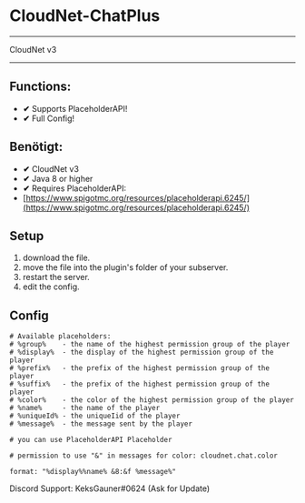 # CloudNet-ChatPlus
_____________________________________________________
CloudNet
v3
_____________________________________________________

## Functions:
* **✔** Supports PlaceholderAPI!
* **✔** Full Config!

## Benötigt:
* **✔** CloudNet v3
* **✔** Java 8 or higher
* **✔** Requires PlaceholderAPI:
* [https://www.spigotmc.org/resources/placeholderapi.6245/](https://www.spigotmc.org/resources/placeholderapi.6245/)

## Setup
1. download the file.
2. move the file into the plugin's folder of your subserver.
3. restart the server.
4. edit the config.

## Config
```
# Available placeholders:
# %group%    - the name of the highest permission group of the player
# %display%  - the display of the highest permission group of the player
# %prefix%   - the prefix of the highest permission group of the player
# %suffix%   - the prefix of the highest permission group of the player
# %color%    - the color of the highest permission group of the player
# %name%     - the name of the player
# %uniqueId% - the uniqueIid of the player
# %message%  - the message sent by the player

# you can use PlaceholderAPI Placeholder

# permission to use "&" in messages for color: cloudnet.chat.color

format: "%display%%name% &8:&f %message%"
```

Discord Support: KeksGauner#0624 (Ask for Update)
